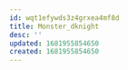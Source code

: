```yaml
---
id: wqt1efywds3z4grxea4mf8d
title: Monster_dknight
desc: ''
updated: 1681955854650
created: 1681955854650
---
```

